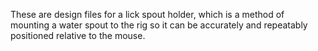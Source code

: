 These are design files for a lick spout holder, which is a method of mounting a water spout to the rig so it can be accurately and repeatably positioned relative to the mouse.